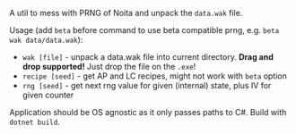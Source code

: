 A util to mess with PRNG of Noita and unpack the `data.wak` file.

Usage (add `beta` before command to use beta compatible prng, e.g. `beta wak data/data.wak`):
 - `wak [file]` - unpack a data.wak file into current directory. **Drag and drop supported!** Just drop the file on the `.exe`!
 - `recipe [seed]` - get AP and LC recipes, might not work with `beta` option
 - `rng [seed]` - get next rng value for given (internal) state, plus IV for given counter

Application should be OS agnostic as it only passes paths to C#. Build with `dotnet build`.
